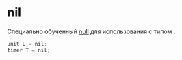# nil

Специально обученный [null](null.md) для использования с типом [](handle.md).

```C++
unit U = nil;
timer T = nil;
```
